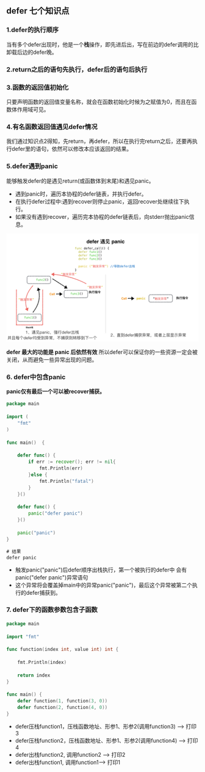 ## defer 七个知识点
### 1.defer的执行顺序

当有多个defer出现时，他是一个**栈**操作，即先进后出，写在前边的defer调用的比卸载后边的defer晚。

### 2.return之后的语句先执行，defer后的语句后执行

### 3.函数的返回值初始化
只要声明函数的返回值变量名称，就会在函数初始化时候为之赋值为0，而且在函数体作用域可见。

### 4.有名函数返回值遇见defer情况
我们通过知识点2得知，先return，再defer，所以在执行完return之后，还要再执行defer里的语句，依然可以修改本应该返回的结果。

### 5.defer遇到panic
能够触发defer的是遇见return(或函数体到末尾)和遇见panic。

* 遇到panic时，遍历本协程的defer链表，并执行defer。
* 在执行defer过程中:遇到recover则停止panic，返回recover处继续往下执行。
* 如果没有遇到recover，遍历完本协程的defer链表后，向stderr抛出panic信息。

![](./imgs/114-defer4.jpeg)

**defer 最大的功能是 panic 后依然有效** 所以defer可以保证你的一些资源一定会被关闭，从而避免一些异常出现的问题。
### 6. defer中包含panic
**panic仅有最后一个可以被recover捕获。**

```go
package main

import (
	"fmt"
)

func main()  {

	defer func() {
		if err := recover(); err != nil{
			fmt.Println(err)
		}else {
			fmt.Println("fatal")
		}
	}()

	defer func() {
		panic("defer panic")
	}()

	panic("panic")
}
```
```
# 结果
defer panic
```
* 触发panic("panic")后defer顺序出栈执行，第一个被执行的defer中 会有panic("defer panic")异常语句
* 这个异常将会覆盖掉main中的异常panic("panic")，最后这个异常被第二个执行的defer捕获到。

### 7. defer下的函数参数包含子函数
```go
package main

import "fmt"

func function(index int, value int) int {

    fmt.Println(index)

    return index
}

func main() {
    defer function(1, function(3, 0))
    defer function(2, function(4, 0))
}
```
* defer压栈function1，压栈函数地址、形参1、形参2(调用function3) --> 打印3
* defer压栈function2，压栈函数地址、形参1、形参2(调用function4) --> 打印4
* defer出栈function2, 调用function2 --> 打印2
* defer出栈function1, 调用function1--> 打印1